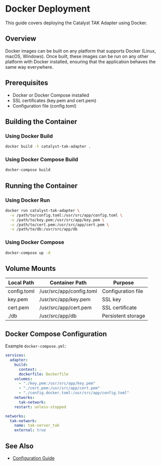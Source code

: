 # Docker Deployment

This guide covers deploying the Catalyst TAK Adapter using Docker.

## Overview
Docker images can be built on any platform that supports Docker (Linux, macOS, Windows). Once built, these images can be run on any other platform with Docker installed, ensuring that the application behaves the same way everywhere.

## Prerequisites

- Docker or Docker Compose installed
- SSL certificates (key.pem and cert.pem)
- Configuration file (config.toml)

## Building the Container

### Using Docker Build
```bash
docker build -t catalyst-tak-adapter .
```

### Using Docker Compose Build
```bash
docker-compose build
```

## Running the Container

### Using Docker Run
```bash
docker run catalyst-tak-adapter \
  -v /path/to/config.toml:/usr/src/app/config.toml \
  -v /path/to/key.pem:/usr/src/app/key.pem \
  -v /path/to/cert.pem:/usr/src/app/cert.pem \
  -v /path/to/db:/usr/src/app/db
```

### Using Docker Compose
```bash
docker-compose up -d
```

## Volume Mounts

| Local Path | Container Path | Purpose |
|------------|---------------|----------|
| config.toml | /usr/src/app/config.toml | Configuration file |
| key.pem | /usr/src/app/key.pem | SSL key |
| cert.pem | /usr/src/app/cert.pem | SSL certificate |
| ./db | /usr/src/app/db | Persistent storage |

## Docker Compose Configuration

Example `docker-compose.yml`:
```yaml
services:
  adapter:
    build:
      context: .
      dockerfile: Dockerfile
    volumes:
      - "./key.pem:/usr/src/app/key.pem"
      - "./cert.pem:/usr/src/app/cert.pem"
      - "./config.docker.toml:/usr/src/app/config.toml"
    networks:
      tak-network:
    restart: unless-stopped

networks:
  tak-network:
    name: tak-server_tak
    external: true
```


## See Also

- [Configuration Guide](../configuration/overview.md)
